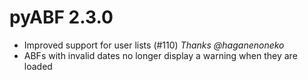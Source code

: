 # pyABF 2.3.0
* Improved support for user lists (#110) _Thanks @haganenoneko_
* ABFs with invalid dates no longer display a warning when they are loaded